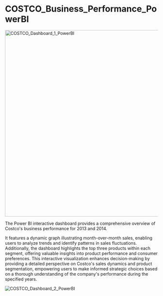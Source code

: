 # COSTCO_Business_Performance_PowerBI

<img width="616" alt="COSTCO_Dashboard_1_PowerBI" src="https://github.com/Oye4short/COSTCO_Business_Performance_PowerBI/assets/134823831/bf175588-68a6-4f5b-9b75-7971fd679963">



The Power BI interactive dashboard provides a comprehensive overview of Costco's business performance for 2013 and 2014. 

It features a dynamic graph illustrating month-over-month sales, enabling users to analyze trends and identify patterns in sales fluctuations. Additionally, the dashboard highlights the top three products within each segment, offering valuable insights into product performance and consumer preferences. This interactive visualization enhances decision-making by providing a detailed perspective on Costco's sales dynamics and product segmentation, empowering users to make informed strategic choices based on a thorough understanding of the company's performance during the specified years.


![COSTCO_Dashboard_2_PowerBI](https://github.com/Oye4short/COSTCO_Business_Performance_PowerBI/assets/134823831/880875ca-622f-4687-834f-c3aea601d68c)
